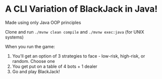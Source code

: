 # A CLI Variation of BlackJack in Java!

Made using only Java OOP principles

Clone and run `./mvnw clean compile` and `./mvnw exec:java` (for UNIX systems)

When you run the game:
1) You'll get an option of 3 strategies to face - low-risk, high-risk, or random. Choose one
2) You get put on a table of 4 bots + 1 dealer
3) Go and play BlackJack!
